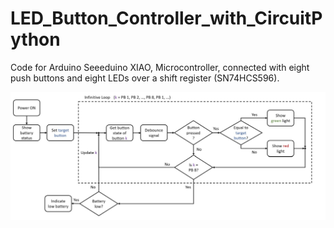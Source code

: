 # LED_Button_Controller_with_CircuitPython

Code for Arduino Seeeduino XIAO, Microcontroller, connected with eight push buttons and eight LEDs over a shift register (SN74HCS596). 

![Flowchart](Flowchart.jpg)